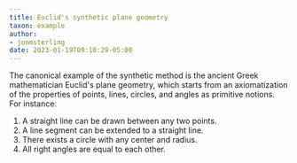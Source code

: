 ```yaml
---
title: Euclid's synthetic plane geometry
taxon: example
author:
- jonmsterling
date: 2023-01-19T09:10:29-05:00
---
```


The canonical example of the synthetic method is the ancient Greek mathematician Euclid's plane geometry, which starts from an axiomatization of the properties of points, lines, circles, and angles as primitive notions. For instance:

1. A straight line can be drawn between any two points.
2. A line segment can be extended to a straight line.
3. There exists a circle with any center and radius.
4. All right angles are equal to each other.
